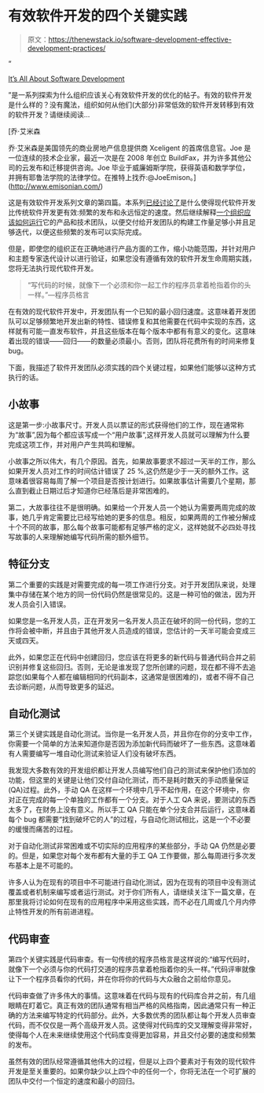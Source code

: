 # 有效软件开发的四个关键实践

> 原文：<https://thenewstack.io/software-development-effective-development-practices/>

“

[It’s All About Software Development](http://www.thenewstack.io/tag/It's-All-About-Software-Development)

”是一系列探索为什么组织应该关心有效软件开发的优化的帖子。有效的软件开发是什么样的？没有魔法，组织如何从他们(大部分)非常低效的软件开发转移到有效的软件开发？请继续阅读…

[](http://www.emisonian.com/)

 [乔·艾米森

乔·艾米森是美国领先的商业房地产信息提供商 Xceligent 的首席信息官。Joe 是一位连续的技术企业家，最近一次是在 2008 年创立 BuildFax，并为许多其他公司的云发布和迁移提供咨询。Joe 毕业于威廉姆斯学院，获得英语和数学学位，并拥有耶鲁法学院的法律学位。在推特上找乔:@JoeEmison。](http://www.emisonian.com/) [](http://www.emisonian.com/)

这是有效软件开发系列文章的第四篇。本系列[已经讨论了](https://thenewstack.io/modern-effective-software-development-15/)是什么使得现代软件开发比传统软件开发更有效:频繁的发布和永远恒定的速度。然后继续解释[一个组织应该如何运行](https://thenewstack.io/software-development-starts-product/)它的产品和技术团队，以便交付给开发团队的构建工作量足够小并且足够迭代，以便这些频繁的发布可以实际完成。

但是，即使您的组织正在正确地进行产品方面的工作，缩小功能范围，并针对用户和主题专家迭代设计以进行验证，如果您没有遵循有效的软件开发生命周期实践，您将无法执行现代软件开发。

> “写代码的时候，就像下一个必须和你一起工作的程序员拿着枪指着你的头一样。”—程序员格言

在有效的现代软件开发中，开发团队有一个已知的最小回归速度。这意味着开发团队可以足够频繁地开发出新的特性、错误修复和其他需要在代码中实现的东西，这样就有可能一直发布软件，并且这些版本在每个版本中都有有意义的变化。这意味着出现的错误——回归——的数量必须最小。否则，团队将花费所有的时间来修复 bug。

下面，我描述了软件开发团队必须实践的四个关键过程，如果他们能够以这种方式执行的话。

## 小故事

这是第一步:小故事尺寸。开发人员以票证的形式获得他们的工作，现在通常称为“故事”,因为每个都应该写成一个“用户故事”,这样开发人员就可以理解为什么要完成这项工作，并对用户产生共鸣和理解。

小故事之所以伟大，有几个原因。首先，如果故事要求不超过一天半的工作，那么如果开发人员对工作的时间估计错误了 25 %,这仍然是少于一天的额外工作。这意味着很容易每周了解一个项目是否按计划进行。如果故事估计需要几个星期，那么直到截止日期过后才知道你已经落后是非常困难的。

第二，大故事往往不是很明确。如果给一个开发人员一个她认为需要两周完成的故事，她几乎肯定需要比已经写给她的更多的信息。相反，如果两周的工作被分解成十个不同的故事，那么每个故事可能都有足够严格的定义，这样她就不必四处寻找写故事的人来理解她编写代码所需的额外细节。

## 特征分支

第二个重要的实践是对需要完成的每一项工作进行分支。对于开发团队来说，处理集中存储在某个地方的同一份代码仍然是很常见的。这是一种可怕的做法，因为开发人员会引入错误。

如果您是一名开发人员，正在开发另一名开发人员正在破坏的同一份代码，您的工作将会被中断，并且由于其他开发人员造成的错误，您估计的一天半可能会变成三天或四天。

此外，如果您正在代码中创建回归，您应该在将更多的新代码与普通代码合并之前识别并修复这些回归。否则，无论是谁发现了您所创建的问题，现在都不得不去追踪您(如果每个人都在编辑相同的代码副本，这通常是很困难的)，或者不得不自己去诊断问题，从而导致更多的延迟。

## 自动化测试

第三个关键实践是自动化测试。当你是一名开发人员，并且你在你的分支中工作，你需要一个简单的方法来知道你是否因为添加新代码而破坏了一些东西。这意味着有人需要编写一堆自动化测试来验证人们没有破坏东西。

我发现大多数有效的开发组织都让开发人员编写他们自己的测试来保护他们添加的功能，但这里的关键是让他们交付自动化测试，而不是耗时数天的手动质量保证(QA)过程。此外，手动 QA 在这样一个环境中几乎不起作用，在这个环境中，你对正在完成的每一个单独的工作都有一个分支。对于人工 QA 来说，要测试的东西太多了，在财务上没有意义。所以手工 QA 只能在单个分支合并后运行，这意味着每个 bug 都需要“找到破坏它的人”的过程，与自动化测试相比，这是一个不必要的缓慢而痛苦的过程。

对于自动化测试非常困难或不切实际的应用程序的某些部分，手动 QA 仍然是必要的。但是，如果您对每个发布都有大量的手工 QA 工作要做，那么每周进行多次发布基本上是不可能的。

许多人认为在现有的项目中不可能进行自动化测试，因为在现有的项目中没有测试覆盖或者机制来编写或者运行测试。对于你们所有人，请继续关注下一篇文章，在那里我将讨论如何在现有的应用程序中采用这些实践，而不必在几周或几个月内停止特性开发的所有前进进程。

## 代码审查

第四个关键实践是代码审查。有一句传统的程序员格言是这样说的:“编写代码时，就像下一个必须与你的代码打交道的程序员拿着枪指着你的头一样。”代码评审就像让下一个程序员看你的代码，并在你将你的代码与大众融合之前给你意见。

代码审查做了许多伟大的事情。这意味着在代码与现有的代码库合并之前，有几组眼睛在盯着它。真正有效的团队通常有相当严格的风格指南，因此通常只有一种正确的方法来编写特定的代码部分。此外，大多数优秀的团队都让每个开发人员审查代码，而不仅仅是一两个高级开发人员。这使得对代码库的交叉理解变得非常好，使得每个人在未来继续使用这个代码库变得更加容易，并且交付必要的速度和频繁的发布。

虽然有效的团队经常遵循其他伟大的过程，但是以上四个要素对于有效的现代软件开发是至关重要的。如果你缺少以上四个中的任何一个，你将无法在一个可扩展的团队中交付一个恒定的速度和最小的回归。

<svg xmlns:xlink="http://www.w3.org/1999/xlink" viewBox="0 0 68 31" version="1.1"><title>Group</title> <desc>Created with Sketch.</desc></svg>